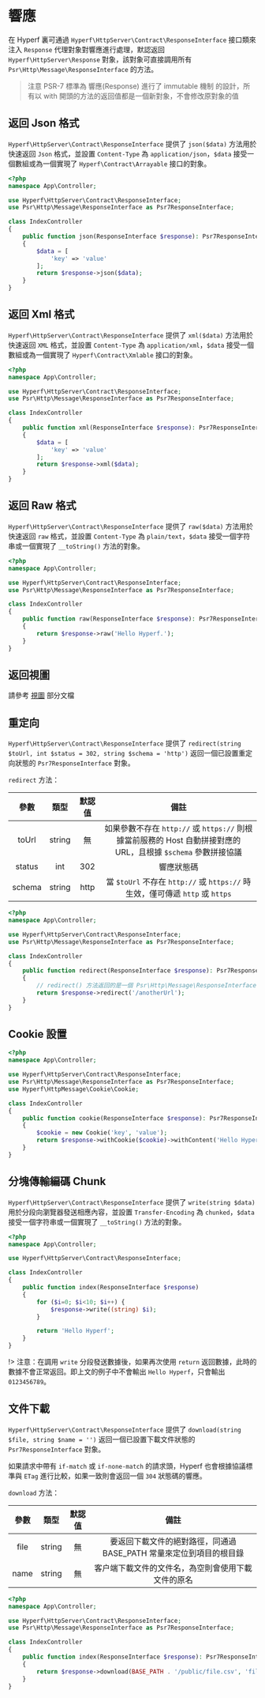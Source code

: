 # 響應

在 Hyperf 裏可通過 `Hyperf\HttpServer\Contract\ResponseInterface` 接口類來注入 `Response` 代理對象對響應進行處理，默認返回 `Hyperf\HttpServer\Response` 對象，該對象可直接調用所有 `Psr\Http\Message\ResponseInterface` 的方法。

> 注意 PSR-7 標準為 響應(Response) 進行了 immutable 機制 的設計，所有以 with 開頭的方法的返回值都是一個新對象，不會修改原對象的值

## 返回 Json 格式

`Hyperf\HttpServer\Contract\ResponseInterface` 提供了 `json($data)` 方法用於快速返回 `Json` 格式，並設置 `Content-Type` 為 `application/json`，`$data` 接受一個數組或為一個實現了 `Hyperf\Contract\Arrayable` 接口的對象。

```php
<?php
namespace App\Controller;

use Hyperf\HttpServer\Contract\ResponseInterface;
use Psr\Http\Message\ResponseInterface as Psr7ResponseInterface;

class IndexController
{
    public function json(ResponseInterface $response): Psr7ResponseInterface
    {
        $data = [
            'key' => 'value'
        ];
        return $response->json($data);
    }
}
```

## 返回 Xml 格式

`Hyperf\HttpServer\Contract\ResponseInterface` 提供了 `xml($data)` 方法用於快速返回 `XML` 格式，並設置 `Content-Type` 為 `application/xml`，`$data` 接受一個數組或為一個實現了 `Hyperf\Contract\Xmlable` 接口的對象。

```php
<?php
namespace App\Controller;

use Hyperf\HttpServer\Contract\ResponseInterface;
use Psr\Http\Message\ResponseInterface as Psr7ResponseInterface;

class IndexController
{
    public function xml(ResponseInterface $response): Psr7ResponseInterface
    {
        $data = [
            'key' => 'value'
        ];
        return $response->xml($data);
    }
}
```

## 返回 Raw 格式

`Hyperf\HttpServer\Contract\ResponseInterface` 提供了 `raw($data)` 方法用於快速返回 `raw` 格式，並設置 `Content-Type` 為 `plain/text`，`$data` 接受一個字符串或一個實現了 `__toString()` 方法的對象。

```php
<?php
namespace App\Controller;

use Hyperf\HttpServer\Contract\ResponseInterface;
use Psr\Http\Message\ResponseInterface as Psr7ResponseInterface;

class IndexController
{
    public function raw(ResponseInterface $response): Psr7ResponseInterface
    {
        return $response->raw('Hello Hyperf.');
    }
}
```

## 返回視圖

請參考 [視圖](zh-hk/view.md) 部分文檔

## 重定向

`Hyperf\HttpServer\Contract\ResponseInterface` 提供了 `redirect(string $toUrl, int $status = 302, string $schema = 'http')` 返回一個已設置重定向狀態的 `Psr7ResponseInterface` 對象。

`redirect` 方法：   

|  參數  |  類型  | 默認值 |                                                      備註                                                      |
|:------:|:------:|:------:|:--------------------------------------------------------------------------------------------------------------:|
| toUrl  | string |   無   | 如果參數不存在 `http://` 或 `https://` 則根據當前服務的 Host 自動拼接對應的 URL，且根據 `$schema` 參數拼接協議 |
| status |  int   |  302   |                                                   響應狀態碼                                                   |
| schema | string |  http  |                 當 `$toUrl` 不存在 `http://` 或 `https://` 時生效，僅可傳遞 `http` 或 `https`                  |

```php
<?php
namespace App\Controller;

use Hyperf\HttpServer\Contract\ResponseInterface;
use Psr\Http\Message\ResponseInterface as Psr7ResponseInterface;

class IndexController
{
    public function redirect(ResponseInterface $response): Psr7ResponseInterface
    {
        // redirect() 方法返回的是一個 Psr\Http\Message\ResponseInterface 對象，需再 return 回去
        return $response->redirect('/anotherUrl');
    }
}
```

## Cookie 設置

```php
<?php
namespace App\Controller;

use Hyperf\HttpServer\Contract\ResponseInterface;
use Psr\Http\Message\ResponseInterface as Psr7ResponseInterface;
use Hyperf\HttpMessage\Cookie\Cookie;

class IndexController
{
    public function cookie(ResponseInterface $response): Psr7ResponseInterface
    {
        $cookie = new Cookie('key', 'value');
        return $response->withCookie($cookie)->withContent('Hello Hyperf.');
    }
}
```

## 分塊傳輸編碼 Chunk

`Hyperf\HttpServer\Contract\ResponseInterface` 提供了 `write(string $data)` 用於分段向瀏覽器發送相應內容，並設置 `Transfer-Encoding` 為 `chunked`，`$data` 接受一個字符串或一個實現了 `__toString()` 方法的對象。

```php
<?php
namespace App\Controller;

use Hyperf\HttpServer\Contract\ResponseInterface;

class IndexController
{
    public function index(ResponseInterface $response)
    {
        for ($i=0; $i<10; $i++) {
            $response->write((string) $i);
        }

        return 'Hello Hyperf';
    }
}
```

!> 注意：在調用 `write` 分段發送數據後，如果再次使用 `return` 返回數據，此時的數據不會正常返回。即上文的例子中不會輸出 `Hello Hyperf`，只會輸出 `0123456789`。

## 文件下載

`Hyperf\HttpServer\Contract\ResponseInterface` 提供了 `download(string $file, string $name = '')` 返回一個已設置下載文件狀態的 `Psr7ResponseInterface` 對象。

如果請求中帶有 `if-match` 或 `if-none-match` 的請求頭，Hyperf 也會根據協議標準與 `ETag` 進行比較，如果一致則會返回一個 `304` 狀態碼的響應。

`download` 方法：   

| 參數 |  類型  | 默認值 |                                備註                                 |
|:----:|:------:|:------:|:-------------------------------------------------------------------:|
| file | string |   無   | 要返回下載文件的絕對路徑，同通過 BASE_PATH 常量來定位到項目的根目錄 |
| name | string |   無   |         客户端下載文件的文件名，為空則會使用下載文件的原名          |


```php
<?php
namespace App\Controller;

use Hyperf\HttpServer\Contract\ResponseInterface;
use Psr\Http\Message\ResponseInterface as Psr7ResponseInterface;

class IndexController
{
    public function index(ResponseInterface $response): Psr7ResponseInterface
    {
        return $response->download(BASE_PATH . '/public/file.csv', 'filename.csv');
    }
}
```
